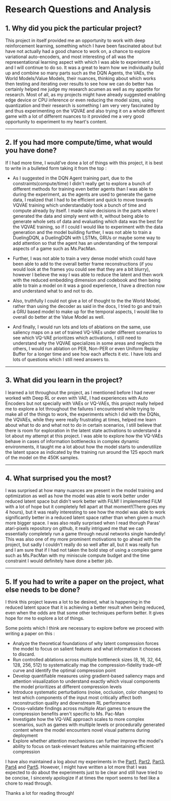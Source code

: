 # Research Questions and Analysis

## 1. Why did you pick the particular project?

This project in itself provided me an opportunity to work with deep reinforcement learning, something which I have been fascinated about but have not actually had a good chance to work on, a chance to explore variational auto-encoders, and most interesting of all was the representational learning aspect with which I was able to experiment a lot, and I will continue to do so. It was a great to learn how we individually build up and combine so many parts such as the DQN Agents, the VAEs, the World Models/Value Models, their nuances, thinking about which works then testing and iterating over results to see how we can do better has certainly helped me judge my research acumen as well as my appetite for research. Most of all, as my projects might have already suggested enabling edge device or CPU inference or even reducing the model sizes, using quantization and their research is something I am very very fascinated by and thus experimenting on the VQVAE and also trying it on a whole different game with a lot of different nuances to it provided me a very good opportunity to experiment to my heart's content.

---

## 2. If you had more compute/time, what would you have done?

If I had more time, I would've done a lot of things with this project, it is best to write in a bulleted form taking it from the top : 
- As I suggested in the DQN Agent training part, due to the constraints(compute/time) I didn't really get to explore a bunch of different methods for training even better agents than I was able to during the experiment, as the agents are used to generate the game data, I realized that I had to be efficient and quick to move towards VQVAE training which understandably took a bunch of time and compute already by itself. I made naïve decisions in the parts where I generated the data and simply went with it, without being able to generate whole sets of data and evaluating which data was the best for the VQVAE training, so if I could I would like to experiment with the data generation and the model building further, I was not able to train a DuelingDQN, a DuelingDQN with LSTMs, GRUs or maybe some way to add attention so that the agent has an understanding of the temporal aspects of a game such as Ms.PacMan.

- Further, I was not able to train a very dense model which could have been able to add to the overall better frame reconstructions (if you would look at the frames you could see that they are a bit blurry), however I believe the way I was able to reduce the latent and then work with the reduced embedding dimension and codebook and then being able to train a model on it was a good experience, I have a direction now and understand what to and not to do.

- Also, truthfully I could not give a lot of thought to the the World Model, rather than using the decoder as said in the docs, I tried to go and train a GRU based model to make up for the temporal aspects, I would like to overall do better at the Value Model as well.

- And finally, I would run lots and lots of ablations on the same, use saliency maps on a set of trained VQ-VAEs under different scenarios to see which VQ-VAE prioritizes which activations, I still need to understand why the VQVAE specializes in some areas and neglects the others, I would run ablation on PER, Non-PER or even Uniform Replay Buffer for a longer time and see how each affects it etc. I have lots and lots of questions which I still need answers to.

---

## 3. What did you learn in the project?

I learned a lot throughout the project, as I mentioned before I had never worked with Deep RL or even with VAE, I had experiences with Auto Encoders but not specially with VAEs or VQ-VAEs, this project really helped me to explore a lot throughout the failures I encountered while trying to make all of the things to work, the experiments which I did with the DQNs, the VQVAEs, while they were really frustrating at times, helped me learn about what to do and what not to do in certain scenarios, I still believe that there is room for exploration in the latent state activations to understand a lot about my attempt at this project. I was able to explore how the VQ-VAEs behave in cases of information bottlenecks in complex dynamic environments, it taught me a lot about how the model starts to underutilize the latent space as indicated by the training run around the 125 epoch mark of the model on the 450K samples.

---

## 4. What surprised you the most?

I was surprised at how many nuances are present in the model training and optimization as well as how the model was able to work better under reduced latent space but didn't work better with FiLM! I implemented FiLM with a lot of hope but it completely fell apart at that moment!(There goes my 4 hours), but it was really interesting to see how the model was able to work significantly better in a reduced latent space rather than when given a much more bigger space. I was also really surprised when I read thorugh Paras' atari-pixels repository on github, it really intrigued me that we can essentially completely run a game through neural networks single handedly! This was also one of my more prominent motivations to go ahead with the project, but sadly I couldn't really do so well after all, but it was really fun and I am sure that if I had not taken the bold step of using a complex game such as Ms.PacMan with my miniscule compute budget and the time constraint I would definitely have done a better job.

---

## 5. If you had to write a paper on the project, what else needs to be done?

I think this project leaves a lot to be desired, what is happening in the reduced latent space that it is achieving a better result when being reduced, even when the odds are that some other techniques perform better. It gives hope for me to explore a lot of things. 

Some points which I think are necessary to explore before we proceed with writing a paper on this : 

- Analyze the theoretical foundations of why latent compression forces the model to focus on salient features and what information it chooses to discard.
- Run controlled ablations across multiple bottleneck sizes (8, 16, 32, 64, 128, 256, 512) to systematically map the compression-fidelity trade-off curve and identify the optimal compression point
- Develop quantifiable measures using gradient-based saliency maps and attention visualization to understand exactly which visual components the model prioritizes at different compression levels
- Introduce systematic perturbations (noise, occlusion, color changes) to test which components of the input most critically affect both reconstruction quality and downstream RL performance
- Cross-validate findings across multiple Atari games to ensure the compression benefits aren't specific to Ms. Pac-Man
- Investigate how the VQ-VAE approach scales to more complex scenarios, such as games with multiple levels or procedurally generated content where the model encounters novel visual patterns during deployment
- Explore whether attention mechanisms can further improve the model's ability to focus on task-relevant features while maintaining efficient compression

I have also maintained a log about my experiments in the [Part1](./part1_mspacman.md), [Part2](./part2_mspacman.md), [Part3](./part3_mspacman.md), [Part4](./part4_mspacman.md) and [Part5](./part5_mspacman.md). However, I might have written a lot more that I was expected to do about the experiments just to be clear and still have tried to be concise, I sincerely apologize if at times the report seems to feel like a chore to read through.

Thanks a lot for reading through!